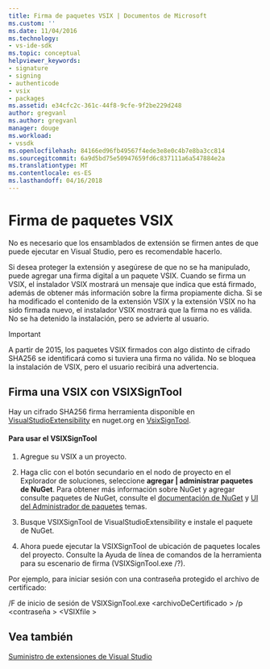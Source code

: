 ```yaml
---
title: Firma de paquetes VSIX | Documentos de Microsoft
ms.custom: ''
ms.date: 11/04/2016
ms.technology:
- vs-ide-sdk
ms.topic: conceptual
helpviewer_keywords:
- signature
- signing
- authenticode
- vsix
- packages
ms.assetid: e34cfc2c-361c-44f8-9cfe-9f2be229d248
author: gregvanl
ms.author: gregvanl
manager: douge
ms.workload:
- vssdk
ms.openlocfilehash: 84166ed96fb49567f4ede3e8e0c4b7e8ba3cc814
ms.sourcegitcommit: 6a9d5bd75e50947659fd6c837111a6a547884e2a
ms.translationtype: MT
ms.contentlocale: es-ES
ms.lasthandoff: 04/16/2018
---
```

# <a name="signing-vsix-packages"></a>Firma de paquetes VSIX
No es necesario que los ensamblados de extensión se firmen antes de que puede ejecutar en Visual Studio, pero es recomendable hacerlo.  
  
 Si desea proteger la extensión y asegúrese de que no se ha manipulado, puede agregar una firma digital a un paquete VSIX. Cuando se firma un VSIX, el instalador VSIX mostrará un mensaje que indica que está firmado, además de obtener más información sobre la firma propiamente dicha. Si se ha modificado el contenido de la extensión VSIX y la extensión VSIX no ha sido firmada nuevo, el instalador VSIX mostrará que la firma no es válida. No se ha detenido la instalación, pero se advierte al usuario.  
  
> [!IMPORTANT]
>  A partir de 2015, los paquetes VSIX firmados con algo distinto de cifrado SHA256 se identificará como si tuviera una firma no válida. No se bloquea la instalación de VSIX, pero el usuario recibirá una advertencia.  
  
## <a name="signing-a-vsix-with-vsixsigntool"></a>Firma una VSIX con VSIXSignTool  
 Hay un cifrado SHA256 firma herramienta disponible en [VisualStudioExtensibility](http://www.nuget.org/profiles/VisualStudioExtensibility) en nuget.org en [VsixSignTool](http://www.nuget.org/packages/Microsoft.VSSDK.Vsixsigntool).  
  
#### <a name="to-use-the-vsixsigntool"></a>Para usar el VSIXSignTool  
  
1.  Agregue su VSIX a un proyecto.  
  
2.  Haga clic con el botón secundario en el nodo de proyecto en el Explorador de soluciones, seleccione **agregar &#124; administrar paquetes de NuGet**.  Para obtener más información sobre NuGet y agregar consulte paquetes de NuGet, consulte el [documentación de NuGet](/NuGet) y [UI del Administrador de paquetes](/NuGet/Tools/Package-Manager-UI) temas.  
  
3.  Busque VSIXSignTool de VisualStudioExtensibility e instale el paquete de NuGet.  
  
4.  Ahora puede ejecutar la VSIXSignTool de ubicación de paquetes locales del proyecto. Consulte la Ayuda de línea de comandos de la herramienta para su escenario de firma (VSIXSignTool.exe /?).  
  
 Por ejemplo, para iniciar sesión con una contraseña protegido el archivo de certificado:  
  
 /F de inicio de sesión de VSIXSignTool.exe \<archivoDeCertificado > /p \<contraseña > \<VSIXfile >  
  
## <a name="see-also"></a>Vea también  
 [Suministro de extensiones de Visual Studio](../extensibility/shipping-visual-studio-extensions.md)